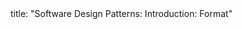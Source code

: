 <frontmatter>
title: "Software Design Patterns: Introduction: Format"
</frontmatter>

<include src="unit-inPage-asFlat.md" boilerplate />
